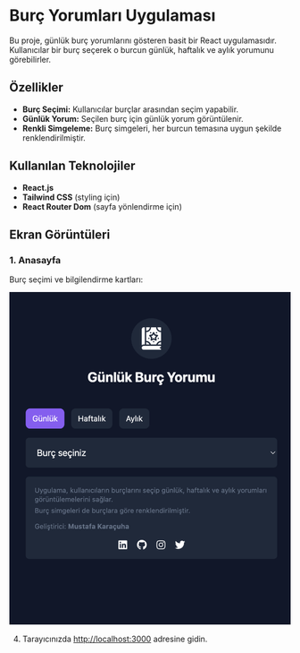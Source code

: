 # Burç Yorumları Uygulaması

Bu proje, günlük burç yorumlarını gösteren basit bir React uygulamasıdır. Kullanıcılar bir burç seçerek o burcun günlük, haftalık ve aylık yorumunu görebilirler.

## Özellikler
- **Burç Seçimi:** Kullanıcılar burçlar arasından seçim yapabilir.
- **Günlük Yorum:** Seçilen burç için günlük yorum görüntülenir.
- **Renkli Simgeleme:** Burç simgeleri, her burcun temasına uygun şekilde renklendirilmiştir.

## Kullanılan Teknolojiler
- **React.js**
- **Tailwind CSS** (styling için)
- **React Router Dom** (sayfa yönlendirme için)

## Ekran Görüntüleri

### 1. Anasayfa
Burç seçimi ve bilgilendirme kartları:

![Anasayfa Ekran Görüntüsü](https://github.com/mustafakaracuha/gunluk-burc-yorumu/blob/main/src/assets/screenshots/1.png)



4. Tarayıcınızda [http://localhost:3000](http://localhost:3000) adresine gidin.
